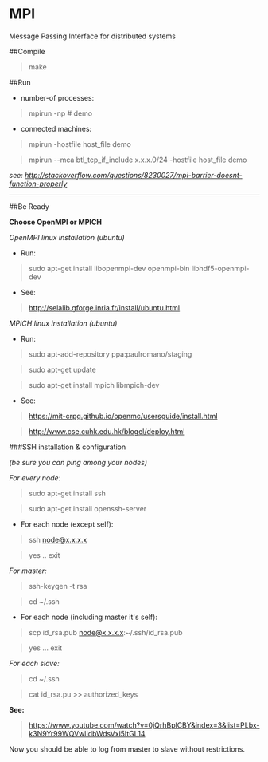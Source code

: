 # MPI
Message Passing Interface for distributed systems

##Compile

 > make

##Run

* number-of processes:
 > mpirun -np # demo

* connected machines:

 > mpirun -hostfile host_file demo

 > mpirun --mca btl_tcp_if_include x.x.x.0/24 -hostfile host_file demo

*see: http://stackoverflow.com/questions/8230027/mpi-barrier-doesnt-function-properly*

---

##Be Ready

**Choose OpenMPI or MPICH**

*OpenMPI linux installation (ubuntu)*

* Run:
 > sudo apt-get install libopenmpi-dev openmpi-bin libhdf5-openmpi-dev

* See:
 > http://selalib.gforge.inria.fr/install/ubuntu.html

*MPICH linux installation (ubuntu)*

* Run:
 > sudo apt-add-repository ppa:paulromano/staging

 > sudo apt-get update
 
 > sudo apt-get install mpich libmpich-dev

* See:
 > https://mit-crpg.github.io/openmc/usersguide/install.html

 > http://www.cse.cuhk.edu.hk/blogel/deploy.html

###SSH installation & configuration

*(be sure you can ping among your nodes)*

*For every node:*

 > sudo apt-get install ssh

 > sudo apt-get install openssh-server

* For each node (except self):

 > ssh node@x.x.x.x

 > yes .. exit

*For master:*

 > ssh-keygen -t rsa

 > cd ~/.ssh

* For each node (including master it's self):

 > scp id_rsa.pub node@x.x.x.x:~/.ssh/id_rsa.pub

 > yes ... exit

*For each slave:*

 > cd ~/.ssh

 > cat id_rsa.pu >> authorized_keys

**See:**
 > https://www.youtube.com/watch?v=0jQrhBplCBY&index=3&list=PLbx-k3N9Yr99WQVwlIdbWdsVxi5ItGL14

Now you should be able to log from master to slave without restrictions.
